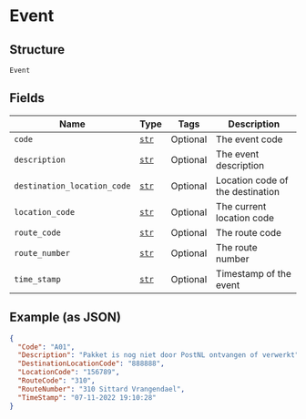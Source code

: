 
# Event

## Structure

`Event`

## Fields

| Name | Type | Tags | Description |
|  --- | --- | --- | --- |
| `code` | [`str`](../../doc/models/string-enum.md) | Optional | The event code |
| `description` | [`str`](../../doc/models/string-enum.md) | Optional | The event description |
| `destination_location_code` | [`str`](../../doc/models/string-enum.md) | Optional | Location code of the destination |
| `location_code` | [`str`](../../doc/models/string-enum.md) | Optional | The current location code |
| `route_code` | [`str`](../../doc/models/string-enum.md) | Optional | The route code |
| `route_number` | [`str`](../../doc/models/string-enum.md) | Optional | The route number |
| `time_stamp` | [`str`](../../doc/models/string-enum.md) | Optional | Timestamp of the event |

## Example (as JSON)

```json
{
  "Code": "A01",
  "Description": "Pakket is nog niet door PostNL ontvangen of verwerkt",
  "DestinationLocationCode": "888888",
  "LocationCode": "156789",
  "RouteCode": "310",
  "RouteNumber": "310 Sittard Vrangendael",
  "TimeStamp": "07-11-2022 19:10:28"
}
```

